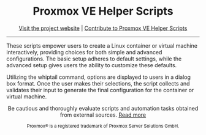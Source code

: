 <h1 align="center">Proxmox VE Helper Scripts</h1>

<p align="center">
  <a href="https://helper-scripts.com/">Visit the project website</a> | 
  <a href="https://github.com/tteck/Proxmox/blob/main/.github/CONTRIBUTING.md">Contribute to Proxmox VE Helper Scripts</a>
</p>

---

These scripts empower users to create a Linux container or virtual machine interactively, providing choices for both simple and advanced configurations. The basic setup adheres to default settings, while the advanced setup gives users the ability to customize these defaults. 

Utilizing the whiptail command, options are displayed to users in a dialog box format. Once the user makes their selections, the script collects and validates their input to generate the final configuration for the container or virtual machine.
<p align="center">
Be cautious and thoroughly evaluate scripts and automation tasks obtained from external sources. <a href="https://github.com/tteck/Proxmox/blob/main/CODE-AUDIT.md">Read more</a>
</p>
<sub><div align="center"> Proxmox® is a registered trademark of Proxmox Server Solutions GmbH. </div></sub>
